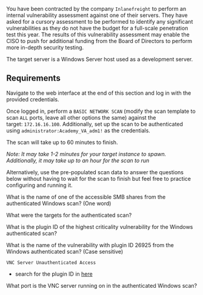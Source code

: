You have been contracted by the company `Inlanefreight` to perform an internal vulnerability assessment against one of their servers. They have asked for a cursory assessment to be performed to identify any significant vulnerabilities as they do not have the budget for a full-scale penetration test this year. The results of this vulnerability assessment may enable the CISO to push for additional funding from the Board of Directors to perform more in-depth security testing.

The target server is a Windows Server host used as a development server.

## Requirements

Navigate to the web interface at the end of this section and log in with the provided credentials.

Once logged in, perform a `BASIC NETWORK SCAN` (modify the scan template to scan `ALL` ports, leave all other options the same) against the target: `172.16.16.100`. Additionally, set up the scan to be authenticated using `administrator:Academy_VA_adm1!` as the credentials.

The scan will take up to 60 minutes to finish.

_Note: It may take 1-2 minutes for your target instance to spawn. Additionally, it may take up to an hour for the scan to run_

Alternatively, use the pre-populated scan data to answer the questions below without having to wait for the scan to finish but feel free to practice configuring and running it.


What is the name of one of the accessible SMB shares from the authenticated Windows scan? (One word)

What were the targets for the authenticated scan?

What is the plugin ID of the highest criticality vulnerability for the Windows authenticated scan?

What is the name of the vulnerability with plugin ID 26925 from the Windows authenticated scan? (Case sensitive)

`VNC Server Unauthenticated Access`
* search for the plugin ID in [here](https://www.tenable.com/plugins/search?q=26925&sort=&page=1)

What port is the VNC server running on in the authenticated Windows scan?